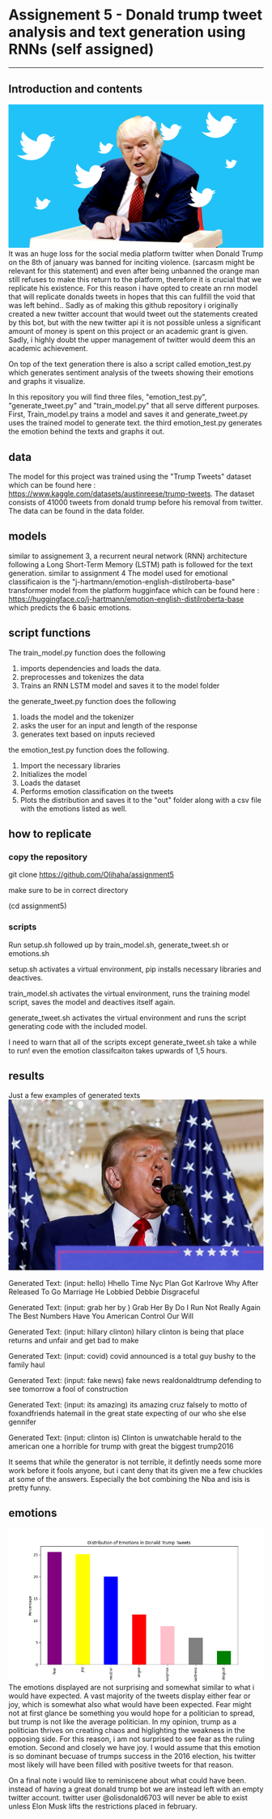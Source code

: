 # Assignement 5  -  Donald trump tweet analysis and text generation using RNNs (self assigned)

---
## Introduction and contents
![DONALD](extras/trumptter.gif)
It was an huge loss for the social media platform twitter when Donald Trump on the 8th of january was banned for inciting violence. (sarcasm might be relevant for this statement) and even after being unbanned the orange man still refuses to make this return to the platform, therefore it is crucial that we replicate his existence. For this reason i have opted to create an rnn model that will replicate donalds tweets in hopes that this can fullfill the void that was left behind.. Sadly as of making this github repository i originally created a new twitter account that would tweet out the statements created by this bot, but with the new twitter api it is not possible unless a significant amount of money is spent on this project or an academic grant is given. Sadly, i highly doubt the upper management of twitter would deem this an academic achievement.

On top of the text generation there is also a script called emotion_test.py which generates sentiment analysis of the tweets showing their emotions and graphs it visualize.

In this repository you will find three files, "emotion_test.py", "generate_tweet.py" and "train_model.py" that all serve different purposes. First, Train_model.py trains a model and saves it and generate_tweet.py uses the trained model to generate text. the third emotion_test.py generates the emotion behind the texts and graphs it out.
 

## data
The model for this project was trained using the "Trump Tweets" dataset which can be found here : https://www.kaggle.com/datasets/austinreese/trump-tweets. The dataset consists of 41000 tweets from donald trump before his removal from twitter. The data can be found in the data folder.

## models  
similar to assignement 3, a recurrent neural network (RNN) architecture following a Long Short-Term Memory (LSTM) path is followed for the text generation. similar to assignment 4 The model used for emotional classificaion is the "j-hartmann/emotion-english-distilroberta-base" transformer model from the platform hugginface which can be found here : https://huggingface.co/j-hartmann/emotion-english-distilroberta-base which predicts the 6 basic emotions. 

## script functions
The train_model.py function does the following
1. imports dependencies and loads the data.
2. preprocesses and tokenizes the data
3. Trains an RNN LSTM model and saves it to the model folder

the generate_tweet.py function does the following
1. loads the model and the tokenizer
2. asks the user for an input and length of the response
3. generates text based on inputs recieved

the emotion_test.py function does the following.
1. Import the necessary libraries
2. Initializes the model 
3. Loads the dataset
4. Performs emotion classification on the tweets
5. Plots the distribution and saves it to the "out" folder along with a csv file with the emotions listed as well.

## how to replicate
### copy the repository 
git clone https://github.com/Olihaha/assignment5

make sure to be in correct directory

(cd assignment5)

### scripts 
Run setup.sh followed up by train_model.sh, generate_tweet.sh or emotions.sh

setup.sh activates a virtual environment, pip installs necessary libraries and deactives.

train_model.sh activates the virtual environment, runs the training model script, saves the model and deactives itself again.

generate_tweet.sh activates the virtual environment and runs the script generating code with the included model.

I need to warn that all of the scripts except generate_tweet.sh take a while to run! even the emotion classifcaiton takes upwards of 1,5 hours.


## results
Just a few examples of generated texts
![DONALD](extras/usa-trump.webp)

Generated Text: (input: hello)
Hhello Time Nyc Plan Got Karlrove Why After Released To Go Marriage He Lobbied Debbie Disgraceful

Generated Text: (input: grab her by )
Grab Her By Do I Run Not Really Again The Best Numbers Have You American Control Our Will

Generated Text: (input: hillary clinton)
hillary clinton is being that place returns and unfair and get bad to make

Generated Text: (input: covid)
covid announced is a total guy bushy to the family haul

Generated Text: (input: fake news)
fake news realdonaldtrump defending to see tomorrow a fool of construction

Generated Text: (input: its amazing)
its amazing cruz falsely to motto of foxandfriends hatemail in the great state expecting of our who she else gennifer 

Generated Text: (input: clinton is)
Clinton is unwatchable herald to the american one a horrible for trump with great the biggest trump2016


It seems that while the generator is not terrible, it defintly needs some more work before it fools anyone, but i cant deny that its given me a few chuckles at some of the answers. Especially the bot combining the Nba and isis is pretty funny.

## emotions
![EMOTIONS](out/emotions.png)
The emotions displayed are not surprising and somewhat similar to what i would have expected. A vast majority of the tweets display either fear or joy, which is somewhat also what would have been expected. Fear might not at first glance be something you would hope for a politician to spread, but trump is not like the average politician. In my opinion, trump as a politician thrives on creating chaos and higlighting the weakness in the opposing side. For this reason, i am not surprised to see fear as the ruling emotion. Second and closely we have joy. I would assume that this emotion is so dominant becuase of trumps success in the 2016 election, his twitter most likely will have been filled with positive tweets for that reason.

On a final note i would like to reminiscene about what could have been. instead of having a great donald trump bot we are instead left with an empty twitter account. twitter user @olisdonald6703 will never be able to exist unless Elon Musk lifts the restrictions placed in february.